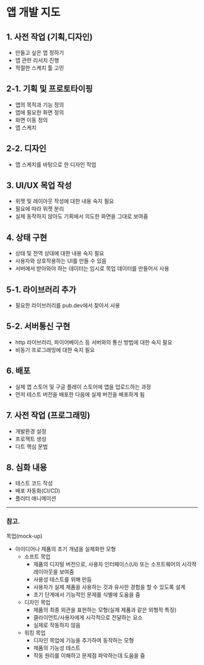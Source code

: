 # 앱 개발 지도

## 1. 사전 작업 (기획,디자인)

- 만들고 싶은 앱 정하기
- 앱 관련 리서치 진행
- 적절한 스케치 툴 고민

## 2-1. 기획 및 프로토타이핑

- 앱의 목적과 기능 정의
- 앱에 필요한 화면 정의
- 화면 이동 정의
- 앱 스케치

## 2-2. 디자인

- 앱 스케치를 바탕으로 한 디자인 작업

## 3. UI/UX 목업 작성

- 위젯 및 레이아웃 작성에 대한 내용 숙지 필요
- 필요에 따라 위젯 분리
- 실제 동작하지 않아도 기획에서 의도한 화면을 그대로 보여줌

## 4. 상태 구현

- 상태 및 전역 상대에 대한 내용 숙지 필요
- 사용자와 상호작용하는 UI를 만들 수 있음
- 서버에서 받아와야 하는 데이터는 임시로 목업 데이터를 만들어서 사용

## 5-1. 라이브러리 추가

- 필요한 라이브러리를 pub.dev에서 찾아서 사용

## 5-2. 서버통신 구현

- http 라이브러리, 파이어베이스 등 서버와의 통신 방법에 대한 숙지 필요
- 비동기 프로그래밍에 대한 숙지 필요

## 6. 배포

- 실제 앱 스토어 및 구글 플레이 스토어에 앱을 업로드하는 과정
- 먼저 테스트 버전을 배포한 다음에 실제 버전을 배포하게 됨

## 7. 사전 작업 (프로그래밍)

- 개발환경 설정
- 프로젝트 생성
- 다트 핵심 문법

## 8. 심화 내용

- 테스트 코드 작성
- 배포 자동화(CI/CD)
- 플러터 애니메이션

---

### 참고.

목업(mock-up)

- 아이디어나 제품의 초기 개념을 실체화한 모형
  - 소프트 목업
    - 제품의 디지털 버전으로, 사용자 인터페이스(UI) 또는 소프트웨어의 시각적 레이아웃을 보여줌
    - 사용성 테스트를 위해 만듬
    - 사용자가 실제 제품을 사용하는 것과 유사한 경험을 할 수 있도록 설계
    - 초기 단계에서 기능적인 문제를 식별에 도움을 줌
  - 디자인 목업
    - 제품의 최종 외관을 표현하는 모형(실제 제품과 같은 외형적 특징)
    - 클라이언트/사용자에게 시각적으로 전달하는 요소
    - 실제로 작동하지 않음
  - 워킹 목업
    - 디자인 목업에 기능을 추가하여 동작하는 모형
    - 제품의 기능성 테스트
    - 작동 원리를 이해하고 문제점 파악하는데 도움을 줌
